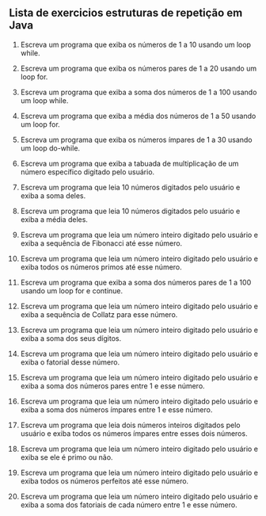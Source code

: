 ## Lista de exercicios estruturas de repetição em Java

1. Escreva um programa que exiba os números de 1 a 10 usando um loop while.

2. Escreva um programa que exiba os números pares de 1 a 20 usando um loop for.

3. Escreva um programa que exiba a soma dos números de 1 a 100 usando um loop while.

4. Escreva um programa que exiba a média dos números de 1 a 50 usando um loop for.

5. Escreva um programa que exiba os números ímpares de 1 a 30 usando um loop do-while.

6. Escreva um programa que exiba a tabuada de multiplicação de um número específico digitado pelo usuário.

7. Escreva um programa que leia 10 números digitados pelo usuário e exiba a soma deles.

8. Escreva um programa que leia 10 números digitados pelo usuário e exiba a média deles.

9. Escreva um programa que leia um número inteiro digitado pelo usuário e exiba a sequência de Fibonacci até esse número.

10. Escreva um programa que leia um número inteiro digitado pelo usuário e exiba todos os números primos até esse número.

11. Escreva um programa que exiba a soma dos números pares de 1 a 100 usando um loop for e continue.

12. Escreva um programa que leia um número inteiro digitado pelo usuário e exiba a sequência de Collatz para esse número.

13. Escreva um programa que leia um número inteiro digitado pelo usuário e exiba a soma dos seus dígitos.

14. Escreva um programa que leia um número inteiro digitado pelo usuário e exiba o fatorial desse número.

15. Escreva um programa que leia um número inteiro digitado pelo usuário e exiba a soma dos números pares entre 1 e esse número.

16. Escreva um programa que leia um número inteiro digitado pelo usuário e exiba a soma dos números ímpares entre 1 e esse número.

17. Escreva um programa que leia dois números inteiros digitados pelo usuário e exiba todos os números ímpares entre esses dois números.

18. Escreva um programa que leia um número inteiro digitado pelo usuário e exiba se ele é primo ou não.

19. Escreva um programa que leia um número inteiro digitado pelo usuário e exiba todos os números perfeitos até esse número.

20. Escreva um programa que leia um número inteiro digitado pelo usuário e exiba a soma dos fatoriais de cada número entre 1 e esse número.
